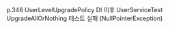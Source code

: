 
p.348 UserLevelUpgradePolicy DI 이후
UserServiceTest UpgradeAllOrNothing 테스트 실패
(NullPointerException)

